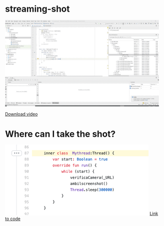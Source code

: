 # streaming-shot

![](https://github.com/cahos/streaming-shot/raw/main/StreamingShot.2020-12-14%2022_01_37.gif)

[Download video](https://github.com/cahos/streaming-shot/raw/main/StreamingShot.mp4)


# Where can I take the shot?

![](shot.png)
[Link to code](https://github.com/cahos/streaming-shot/blob/6cae28f949fe9bae18e7bcacaa96fd777a83075e/app/src/main/java/br/camera/onvif/StreamActivity.kt#L87)
